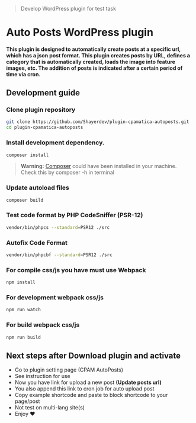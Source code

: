 > Develop WordPress plugin for test task
# Auto Posts WordPress plugin 
#### This plugin is designed to automatically create posts at a specific url, which has a json post format. This plugin creates posts by URL, defines a category that is automatically created, loads the image into feature images, etc. The addition of posts is indicated after a certain period of time via cron.
## Development guide
### Clone plugin repository
```bash
git clone https://github.com/Shayerdev/plugin-cpamatica-autoposts.git
cd plugin-cpamatica-autoposts
```
### Install development dependency.
```bash
composer install
```
> **Warning:** <a href="https://getcomposer.org/" target="_blank">Composer</a> could have been installed in your machine. Check this by composer -h in terminal
### Update autoload files
```bash
composer build
```
### Test code format by PHP CodeSniffer (PSR-12)
```bash
vendor/bin/phpcs --standard=PSR12 ./src
```
### Autofix Code Format
```bash
vendor/bin/phpcbf --standard=PSR12 ./src
```
### For compile css/js you have must use Webpack
```bash
npm install
```
### For development webpack css/js 
```bash
npm run watch
```
### For build webpack css/js
```bash
npm run build
```

## Next steps after Download plugin and activate
- Go to plugin setting page (CPAM AutoPosts)
- See instruction for use
- Now you have link for upload a new post **(Update posts url)**
- You also append this link to cron job for auto upload post
- Copy example shortcode and paste to block shortcode to your page/post
- Not test on multi-lang site(s)
- Enjoy ❤️